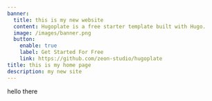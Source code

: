 ```yaml
---
banner:
  title: this is my new website
  content: Hugoplate is a free starter template built with Hugo.
  image: /images/banner.png
  button:
    enable: true
    label: Get Started For Free
    link: https://github.com/zeon-studio/hugoplate
title: this is my home page
description: my new site
---
```

h﻿ello there